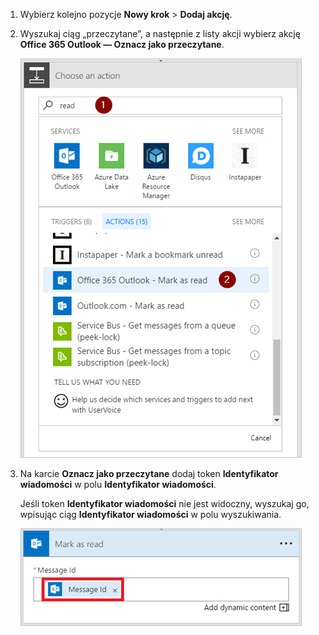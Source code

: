 1. Wybierz kolejno pozycje **Nowy krok** > **Dodaj akcję**.
2. Wyszukaj ciąg „przeczytane”, a następnie z listy akcji wybierz akcję **Office 365 Outlook — Oznacz jako przeczytane**.
   
    ![Oznaczanie jako przeczytane](media/email-triggers/email-triggers-5.png)
3. Na karcie **Oznacz jako przeczytane** dodaj token **Identyfikator wiadomości** w polu **Identyfikator wiadomości**.
   
     Jeśli token **Identyfikator wiadomości** nie jest widoczny, wyszukaj go, wpisując ciąg **Identyfikator wiadomości** w polu wyszukiwania.
   
    ![Identyfikator wiadomości](media/email-triggers/email-triggers-6.png)

